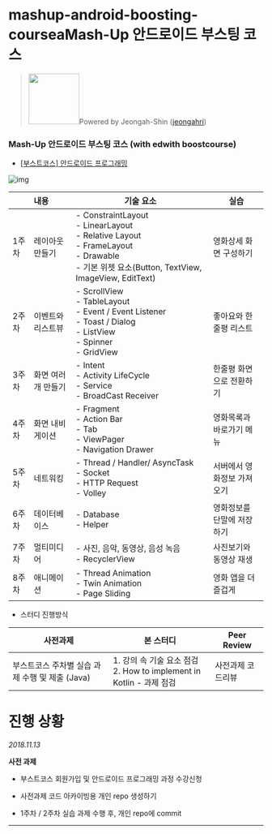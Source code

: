 # mashup-android-boosting-courseaMash-Up 안드로이드 부스팅 코스

> <img src="/Users/jeongahri/Desktop/%E1%84%8C%E1%85%A5%E1%86%BC%E1%84%8B%E1%85%A1%E1%84%85%E1%85%B5%E1%86%BC%20%E1%84%89%E1%85%A5%E1%86%BC%E1%84%8C%E1%85%A1%E1%86%BC/%E1%84%8B%E1%85%A1%E1%86%AB%E1%84%83%E1%85%B3%E1%84%85%E1%85%A9%E1%84%8B%E1%85%B5%E1%84%83%E1%85%B3%20%E1%84%87%E1%85%AE%E1%84%89%E1%85%B3%E1%84%90%E1%85%B5%E1%86%BC%E1%84%8F%E1%85%A9%E1%84%89%E1%85%B3/%E1%84%80%E1%85%A1%E1%84%8B%E1%85%B5%E1%84%83%E1%85%B3%20%E1%84%86%E1%85%AE%E1%86%AB%E1%84%89%E1%85%A5/images/chick.png" width="100px" />Powered by Jeongah-Shin ([jeongahri](https://github.com/Jeongah-Shin))

### Mash-Up 안드로이드 부스팅 코스 (with edwith boostcourse)

- [[부스트코스] 안드로이드 프로그래밍](https://www.edwith.org/boostcourse-android/joinLectures/13164)

![img](https://cphinf.pstatic.net/mooc/20180405_231/15229184676261PUIw_PNG/5.0_android_.png?type=w760)

|       | 내용                | 기술 요소                                                    | 실습                       |
| ----- | :------------------ | ------------------------------------------------------------ | -------------------------- |
| 1주차 | 레이아웃 만들기     | - ConstraintLayout <br/>- LinearLayout <br/>- Relative Layout <br/>- FrameLayout <br/>- Drawable <br/>- 기본 위젯 요소(Button, TextView, ImageView, EditText) | 영화상세 화면 구성하기     |
| 2주차 | 이벤트와 리스트뷰   | - ScrollView <br/>- TableLayout<br/>- Event / Event Listener<br/>- Toast / Dialog<br/>- ListView <br/>- Spinner<br/>- GridView | 좋아요와 한줄평 리스트     |
| 3주차 | 화면 여러 개 만들기 | - Intent <br/>- Activity LifeCycle<br/>- Service <br/>- BroadCast Receiver | 한줄평 화면으로 전환하기   |
| 4주차 | 화면 내비게이션     | - Fragment<br/>- Action Bar<br/>- Tab<br/>- ViewPager<br/>- Navigation Drawer | 영화목록과 바로가기 메뉴   |
| 5주차 | 네트워킹            | - Thread / Handler/ AsyncTask<br/>- Socket<br/>- HTTP Request<br/>- Volley | 서버에서 영화정보 가져오기 |
| 6주차 | 데이터베이스        | - Database<br/>- Helper                                      | 영화정보를 단말에 저장하기 |
| 7주차 | 멀티미디어          | - 사진, 음악, 동영상, 음성 녹음<br/>- RecyclerView           | 사진보기와 동영상 재생     |
| 8주차 | 애니메이션          | - Thread Animation<br/>- Twin Animation<br/>- Page Sliding   | 영화 앱을 더 즐겁게        |

- 스터디 진행방식

| 사전과제                                        | 본 스터디                                                    | Peer Review       |
| ----------------------------------------------- | ------------------------------------------------------------ | ----------------- |
| 부스트코스 주차별 실습 과제 수행 및 제출 (Java) | 1. 강의 속 기술 요소 점검<br/>2. How to implement in Kotlin - 과제 점검 | 사전과제 코드리뷰 |



# 진행 상황

*2018.11.13*

**사전 과제**

- 부스트코스 회원가입 및 안드로이드 프로그래밍 과정 수강신청

- 사전과제 코드 아카이빙용 개인 repo 생성하기

- 1주차 / 2주차 실습 과제 수행 후, 개인 repo에 commit

------


